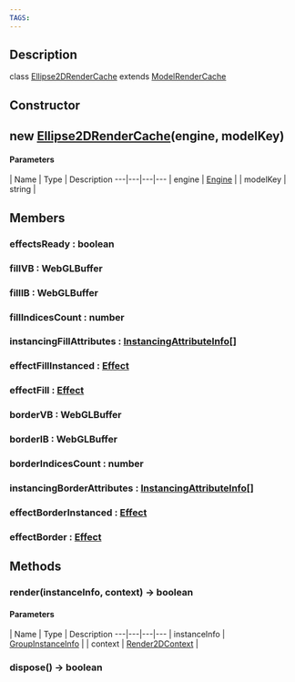 ```yaml
---
TAGS:
---
```

## Description

class [Ellipse2DRenderCache](/classes/2.4/Ellipse2DRenderCache) extends [ModelRenderCache](/classes/2.4/ModelRenderCache)



## Constructor

## new [Ellipse2DRenderCache](/classes/2.4/Ellipse2DRenderCache)(engine, modelKey)



#### Parameters
 | Name | Type | Description
---|---|---|---
 | engine | [Engine](/classes/2.4/Engine) | 
 | modelKey | string | 
## Members

### effectsReady : boolean



### fillVB : WebGLBuffer



### fillIB : WebGLBuffer



### fillIndicesCount : number



### instancingFillAttributes : [InstancingAttributeInfo](/classes/2.4/InstancingAttributeInfo)[]



### effectFillInstanced : [Effect](/classes/2.4/Effect)



### effectFill : [Effect](/classes/2.4/Effect)



### borderVB : WebGLBuffer



### borderIB : WebGLBuffer



### borderIndicesCount : number



### instancingBorderAttributes : [InstancingAttributeInfo](/classes/2.4/InstancingAttributeInfo)[]



### effectBorderInstanced : [Effect](/classes/2.4/Effect)



### effectBorder : [Effect](/classes/2.4/Effect)



## Methods

### render(instanceInfo, context) &rarr; boolean



#### Parameters
 | Name | Type | Description
---|---|---|---
 | instanceInfo | [GroupInstanceInfo](/classes/2.4/GroupInstanceInfo) | 
 | context | [Render2DContext](/classes/2.4/Render2DContext) | 
### dispose() &rarr; boolean


